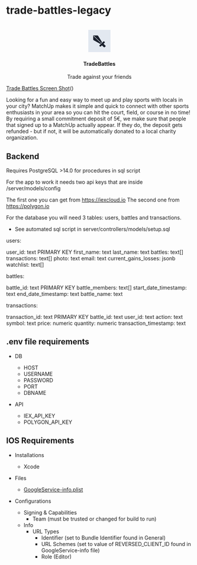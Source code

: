 # trade-battles-legacy

<!-- PROJECT LOGO -->
<br />
<div align="center">
  <a href="http://matchup.vercel.app/">
    <img src="logo.png" alt="Logo" width="60" height="60">
  </a>

  <h4 align="center">TradeBattles</h4>

  <p align="center">
    Trade against your friends
  </p>
</div>

[Trade Battles Screen Shot][product-screenshot]()

Looking for a fun and easy way to meet up and play sports with locals in your city? MatchUp makes it simple and quick to connect with other sports enthusiasts in your area so you can hit the court, field, or course in no time!
By requiring a small commitment deposit of 5€, we make sure that people that signed up to a MatchUp actually appear. If they do,
the deposit gets refunded - but if not, it will be automatically donated to a local charity organization.


## Backend

Requires PostgreSQL >14.0 for procedures in sql script

For the app to work it needs two api keys that are inside /server/models/config

The first one you can get from https://iexcloud.io
The second one from https://polygon.io

For the database you will need 3 tables: users, battles and transactions.

- See automated sql script in server/controllers/models/setup.sql

users:

user_id: text PRIMARY KEY
first_name: text
last_name: text
battles: text[]
transactions: text[]
photo: text
email: text
current_gains_losses: jsonb
watchlist: text[]

battles:

battle_id: text PRIMARY KEY
battle_members: text[]
start_date_timestamp: text
end_date_timestamp: text
battle_name: text

transactions:

transaction_id: text PRIMARY KEY
battle_id: text
user_id: text
action: text
symbol: text
price: numeric
quantity: numeric
transaction_timestamp: text

## .env file requirements

- DB

  - HOST
  - USERNAME
  - PASSWORD
  - PORT
  - DBNAME

- API

  - IEX_API_KEY
  - POLYGON_API_KEY

## IOS Requirements

- Installations

  - Xcode

- Files

  - [GoogleService-info.plist](https://support.google.com/firebase/answer/7015592?hl=en#ios&zippy=%2Cin-this-article)

- Configurations

  - Signing & Capabilities
    - Team (must be trusted or changed for build to run)
  - Info
    - URL Types
      - Identifier (set to Bundle Identifier found in General)
      - URL Schemes (set to value of REVERSED_CLIENT_ID found in GoogleService-info file)
      - Role (Editor)

[product-screenshot]: ./title-image.png